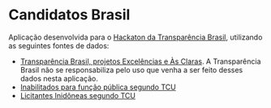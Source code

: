 Candidatos Brasil
=================

Aplicação desenvolvida para o [Hackaton da Transparência Brasil](http://dev.transparencia.org.br/api-portal/hackathon), utilizando as seguintes fontes de dados:

- [Transparência Brasil, projetos Excelências e Às Claras](http://dev.transparencia.org.br/api-portal/). A Transparência Brasil não se responsabiliza pelo uso que venha a ser feito desses dados nesta aplicação.
- [Inabilitados para função pública segundo TCU](http://dados.gov.br/dataset/inabilitados-para-funcao-publica-segundo-tcu)
- [Licitantes Inidôneas segundo TCU](http://dados.gov.br/dataset/licitantes-inidoneas-segundo-tcu)

